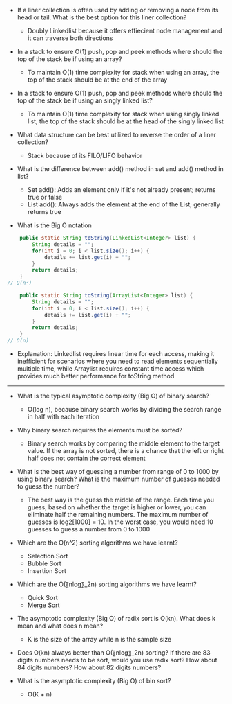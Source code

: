 - If a liner collection is often used by adding or removing a node from its head or tail. What is the best option for this liner collection?
	- Doubly Linkedlist because it offers effiecient node management and it can traverse both directions

- In a stack to ensure O(1) push, pop and peek methods where should the top of the stack be if using an array?
	- To maintain O(1) time complexity for stack when using an array, the top of the stack should be at the end of the array

- In a stack to ensure O(1) push, pop and peek methods where should the top of the stack be if using an singly linked list?
	- To maintain O(1) time complexity for stack when using singly linked list, the top of the stack should be at the head of the singly linked list

- What data structure can be best utilized to reverse the order of a liner collection?
	- Stack because of its FILO/LIFO behavior

- What is the difference between add() method in set and add() method in list?
	- Set add(): Adds an element only if it's not already present; returns true or false
	- List add(): Always adds the element at the end of the List; generally returns true

- What is the Big O notation
```Java
    public static String toString(LinkedList<Integer> list) {
        String details = "";
        for(int i = 0; i < list.size(); i++) {
            details += list.get(i) + "";
        }
        return details;
    }
// O(n²)
```

```Java
    public static String toString(ArrayList<Integer> list) {
        String details = "";
        for(int i = 0; i < list.size(); i++) {
            details += list.get(i) + "";
        }
        return details;
    }
// O(n)
```

- Explanation: Linkedlist requires linear time for each access, making it inefficient for scenarios where you need to read elements sequentially multiple time, while Arraylist requires constant time access which provides much better performance for toString method
---

- What is the typical asymptotic complexity (Big O) of binary search?
	- O(log n), because binary search works by dividing the search range in half with each iteration

- Why binary search requires the elements must be sorted?
	- Binary search works by comparing the middle element to the target value. If the array is not sorted, there is a chance that the left or right half does not contain the correct element

- What is the best way of guessing a number from range of 0 to 1000 by using binary search? What is the maximum number of guesses needed to guess the number?
	- The best way is the guess the middle of the range. Each time you guess, based on whether the target is higher or lower, you can eliminate half the remaining numbers. The maximum number of guesses is log2[1000] = 10. In the worst case, you would need 10 guesses to guess a number from 0 to 1000

- Which are the O(n^2) sorting algorithms we have learnt?
	- Selection Sort
	- Bubble Sort
	- Insertion Sort

- Which are the O(〖nlog〗_2⁡n) sorting algorithms we have learnt?
	- Quick Sort
	- Merge Sort

- The asymptotic complexity (Big O) of radix sort is O(kn). What does k mean and what does n mean?
	- K is the size of the array while n is the sample size

- Does O(kn) always better than O(〖nlog〗_2⁡n) sorting? If there are 83 digits numbers needs to be sort, would you use radix sort? How about 84 digits numbers? How about 82 digits numbers?

- What is the asymptotic complexity (Big O) of bin sort?
	- O(K + n)
